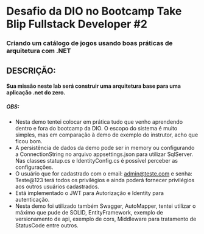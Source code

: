 # Desafio da DIO no Bootcamp Take Blip Fullstack Developer #2

### Criando um catálogo de jogos usando boas práticas de arquitetura com .NET

## DESCRIÇÃO:
#### Sua missão neste lab será construir uma arquitetura base para uma aplicação .net do zero.

##### OBS: 
- Nesta demo tentei colocar em prática tudo que venho aprendendo dentro e fora do bootcamp da DIO. O escopo do sistema é muito simples, mas em comparação à demo de exemplo do instrutor, acho que ficou bom.
- A persistência de dados da demo pode ser in memory ou configurando a ConnectionString no arquivo appsettings.json para utilizar SqlServer. Nas classes statup.cs e IdentityConfig.cs é possível perceber as configurações.
- O usuário que for cadastrado com o email: admin@teste.com e senha: Teste@123 terá todos os privilégios e ainda poderá fornecer privilégios aos outros usuários cadastrados.
- Está implementado o JWT para Autorização e Identity para autenticação. 
- Nesta demo foi utilizado também Swagger, AutoMapper, tentei utilizar o máximo que pude de SOLID, EntityFramework, exemplo de versionamento de api, exemplo de cors, Middleware para tratamento de StatusCode entre outros. 
